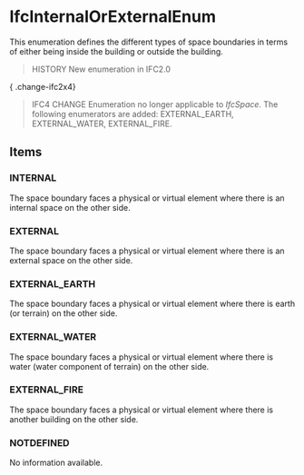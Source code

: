 # IfcInternalOrExternalEnum

This enumeration defines the different types of space boundaries in terms of either being inside the building or outside the building.
<!-- end of short definition -->


> HISTORY New enumeration in IFC2.0

{ .change-ifc2x4}
> IFC4 CHANGE Enumeration no longer applicable to _IfcSpace_. The following enumerators are added: EXTERNAL_EARTH, EXTERNAL_WATER, EXTERNAL_FIRE.

## Items

### INTERNAL
The space boundary faces a physical or virtual element where there is an internal space on the other side.

### EXTERNAL
The space boundary faces a physical or virtual element where there is an external space on the other side.

### EXTERNAL_EARTH
The space boundary faces a physical or virtual element where there is earth (or terrain) on the other side.

### EXTERNAL_WATER
The space boundary faces a physical or virtual element where there is water (water component of terrain) on the other side.

### EXTERNAL_FIRE
The space boundary faces a physical or virtual element where there is another building on the other side.

### NOTDEFINED
No information available.

